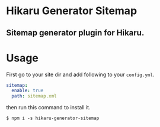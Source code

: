 Hikaru Generator Sitemap
========================

Sitemap generator plugin for Hikaru.
------------------------------------

# Usage

First go to your site dir and add following to your `config.yml`.

```yaml
sitemap:
  enable: true
  path: sitemap.xml
```

then run this command to install it.

```
$ npm i -s hikaru-generator-sitemap
```

